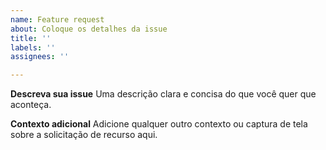 ```yaml
---
name: Feature request
about: Coloque os detalhes da issue
title: ''
labels: ''
assignees: ''

---
```


**Descreva sua issue**
Uma descrição clara e concisa do que você quer que aconteça.

**Contexto adicional**
Adicione qualquer outro contexto ou captura de tela sobre a solicitação de recurso aqui.
